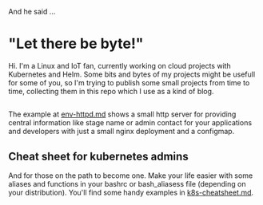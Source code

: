 And he said ...
# "Let there be byte!"

Hi. I'm a Linux and IoT fan, currently working on cloud projects with Kubernetes and Helm. Some bits and bytes of my projects might be usefull for some of you, so I'm trying to publish some small projects from time to time, collecting them in this repo which I use as a kind of blog.

## 
The example at [env-httpd.md](env-httpd.md) shows a small http server for providing central information like stage name or admin contact for your applications and developers with just a small nginx deployment and a configmap.

## Cheat sheet for kubernetes admins
And for those on the path to become one. Make your life easier with some aliases and functions in your bashrc or bash_aliasess file (depending on your distribution). You'll find some handy examples in [k8s-cheatsheet.md](k8s-cheatsheet.md).

